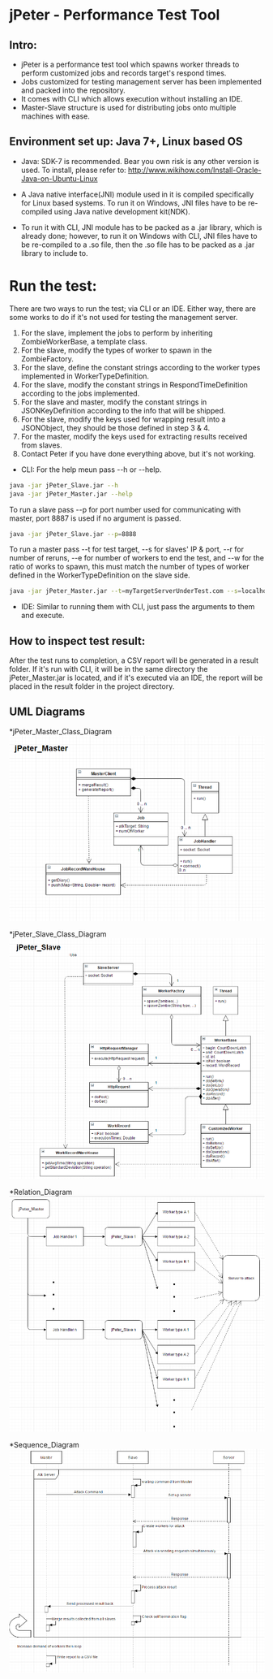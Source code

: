 jPeter - Performance Test Tool
=========================================================

## Intro:
* jPeter is a performance test tool which spawns worker threads to perform customized jobs and records target's respond times.
* Jobs customized for testing management server has been implemented and packed into the repository.
* It comes with CLI which allows execution without installing an IDE.
* Master-Slave structure is used for distributing jobs onto multiple machines with ease. 

## Environment set up: Java 7+, Linux based OS
* Java: SDK-7 is recommended. Bear you own risk is any other version is used.
To install, please refer to: http://www.wikihow.com/Install-Oracle-Java-on-Ubuntu-Linux

* A Java native interface(JNI) module used in it is compiled specifically for Linux based systems. To run it on Windows, 
JNI files have to be re-compiled using Java native development kit(NDK).

* To run it with CLI, JNI module has to be packed as a .jar library, which is already done; however, to run it on Windows 
with CLI, JNI files have to be re-compiled to a .so file, then the .so file has to be packed as a .jar library to include to.

# Run the test:
There are two ways to run the test; via CLI or an IDE.
Either way, there are some works to do if it's not used for testing the management server.
1. For the slave, implement the jobs to perform by inheriting ZombieWorkerBase, a template class.
2. For the slave, modify the types of worker to spawn in the ZombieFactory.
3. For the slave, define the constant strings according to the worker types implemented in WorkerTypeDefinition.
3. For the slave, modify the constant strings in RespondTimeDefinition according to the jobs implemented.
4. For the slave and master, modify the constant strings in JSONKeyDefinition according to the info that will be shipped.
5. For the slave, modify the keys used for wrapping result into a JSONObject, they should be those defined in step 3 & 4.
6. For the master, modify the keys used for extracting results received from slaves.
7. Contact Peter if you have done everything above, but it's not working.

* CLI:
For the help meun pass --h or --help.

```bash
java -jar jPeter_Slave.jar --h
java -jar jPeter_Master.jar --help
```

To run a slave pass --p for port number used for communicating with master, port 8887 is used if no argument is passed.
```bash
java -jar jPeter_Slave.jar --p=8888
```

To run a master pass --t for test target, --s for slaves' IP & port, --r for number of reruns, --e for number of workers to end the test,
and --w for the ratio of works to spawn, this must match the number of types of worker defined in the WorkerTypeDefinition on the slave side.
```bash
java -jar jPeter_Master.jar --t=myTargetServerUnderTest.com --s=localhost:8887,localhost:8888,127.2.3.4:8887 --r=1 --e=500 --w=-1:3:2
```

* IDE:
Similar to running them with CLI, just pass the arguments to them and execute.

## How to inspect test result:
After the test runs to completion, a CSV report will be generated in a result folder.
If it's run with CLI, it will be in the same directory the jPeter_Master.jar is located, and
if it's executed via an IDE, the report will be placed in the result folder in the project directory.

## UML Diagrams
*jPeter_Master_Class_Diagram
![jPeter_Master_Class_Diagram](jPeter_Master_Class_Diagram.png)

*jPeter_Slave_Class_Diagram
![jPeter_Slave_Class_Diagram](jPeter_Slave_Class_Diagram.png)

*Relation_Diagram
![jPeter_Relation_Diagram](jPeter_Relation_Diagram.png)

*Sequence_Diagram
![jPeter_Sequence_Diagram](jPeter_Sequence_Diagram.png)

